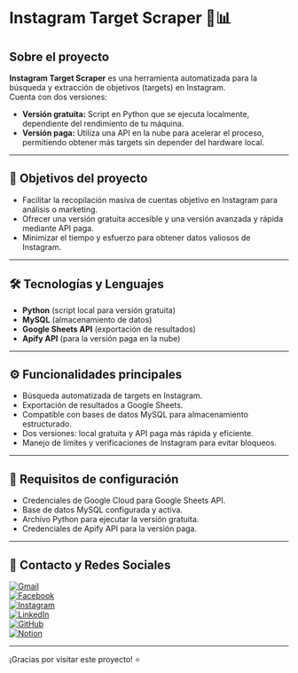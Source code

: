 # Instagram Target Scraper 🚀📊

## Sobre el proyecto  
**Instagram Target Scraper** es una herramienta automatizada para la búsqueda y extracción de objetivos (targets) en Instagram.  
Cuenta con dos versiones:  
- **Versión gratuita:** Script en Python que se ejecuta localmente, dependiente del rendimiento de tu máquina.  
- **Versión paga:** Utiliza una API en la nube para acelerar el proceso, permitiendo obtener más targets sin depender del hardware local.

---

## 🎯 Objetivos del proyecto  
- Facilitar la recopilación masiva de cuentas objetivo en Instagram para análisis o marketing.  
- Ofrecer una versión gratuita accesible y una versión avanzada y rápida mediante API paga.  
- Minimizar el tiempo y esfuerzo para obtener datos valiosos de Instagram.

---

## 🛠️ Tecnologías y Lenguajes  
- **Python** (script local para versión gratuita)  
- **MySQL** (almacenamiento de datos)  
- **Google Sheets API** (exportación de resultados)  
- **Apify API** (para la versión paga en la nube)

---

## ⚙️ Funcionalidades principales  
- Búsqueda automatizada de targets en Instagram.  
- Exportación de resultados a Google Sheets.  
- Compatible con bases de datos MySQL para almacenamiento estructurado.  
- Dos versiones: local gratuita y API paga más rápida y eficiente.  
- Manejo de límites y verificaciones de Instagram para evitar bloqueos.

---

## 🔧 Requisitos de configuración  
- Credenciales de Google Cloud para Google Sheets API.  
- Base de datos MySQL configurada y activa.  
- Archivo Python para ejecutar la versión gratuita.  
- Credenciales de Apify API para la versión paga.

---

## 📱 Contacto y Redes Sociales  

[![Gmail](https://img.shields.io/badge/Gmail-D14836?style=for-the-badge&logo=gmail&logoColor=white)](mailto:tu.email@example.com)  
[![Facebook](https://img.shields.io/badge/Facebook-1877F2?style=for-the-badge&logo=facebook&logoColor=white)](https://facebook.com/tu_usuario)  
[![Instagram](https://img.shields.io/badge/Instagram-E4405F?style=for-the-badge&logo=instagram&logoColor=white)](https://instagram.com/tu_usuario)  
[![LinkedIn](https://img.shields.io/badge/LinkedIn-0077B5?style=for-the-badge&logo=linkedin&logoColor=white)](https://linkedin.com/in/tu_usuario)  
[![GitHub](https://img.shields.io/badge/GitHub-181717?style=for-the-badge&logo=github&logoColor=white)](https://github.com/tu_usuario)  
[![Notion](https://img.shields.io/badge/Notion-000000?style=for-the-badge&logo=notion&logoColor=white)](https://notion.so/tu_usuario)


---

¡Gracias por visitar este proyecto! ⭐  
